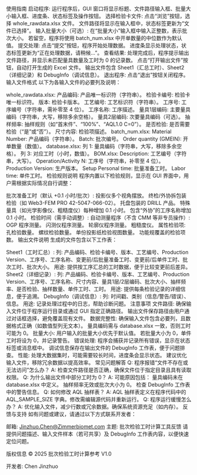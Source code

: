 使用指南
启动程序:
运行程序后，GUI 窗口将显示标题、文件路径输入框、批量大小输入框、进度条、状态标签及操作按钮。
选择检验卡文件:
点击“浏览”按钮，选择 whole_rawdata.xlsx 文件。
文件路径将显示在输入框中，状态标签更新为“文件已选择”。
输入批量大小（可选）:
在“批量大小”输入框中输入正整数，表示批次大小。
若留空，程序将使用 batch_num.xlsx 中开单数量的中位数作为默认值。
提交处理:
点击“提交”按钮，程序开始处理数据。
进度条显示处理状态，状态标签更新为“正在处理数据，请稍候...”。
查看结果:
处理完成后，程序提示输出文件路径，并显示未匹配量具数量及工时为 0 的记录数。
点击“打开输出文件”按钮，自动打开生成的 Excel 文件。
输出文件包含 Sheet1（汇总工时）、Sheet2（详细记录）和 DebugInfo（调试信息）。
退出程序:
点击“退出”按钮关闭程序。
输入文件格式
以下为各输入文件的必要列及说明：

whole_rawdata.xlsx:
产品编码: 产品唯一标识符（字符串）。
检验卡编号: 检验卡唯一标识符。
版本: 检验卡版本。
工艺编号: 工艺标识符（字符串）。
工序号: 工序编号（字符串，需补零至 4 位）。
工序名称: 工序描述。
量具1层编码: 主要量具编码（字符串，大写，移除多余空格）。
量具2层编码: 次要量具编码（可选）。
抽样频率: 抽样规则（如“首末件”、“100%”、“AQL1.0 C=0”）。
是否检验: 是否需要检验（“是”或“否”）。
尺寸内容: 检验项描述。
batch_num.xlsx:
Material Number: 产品编码（字符串）。
Batch: 批次编号。
Order quantity (GMEIN): 开单数量（数值）。
database.xlsx:
列 1: 量具编码（字符串，大写，移除多余空格）。
列 3: 对应工时（小时，数值）。
BOM.xlsx:
Description: 工艺编号（字符串，大写）。
Operation/Activity N: 工序号（字符串，补零至 4 位）。
Production Version: 生产版本。
Setup Personal time: 批量准备工时。
Labor time: 单件工时。
检验规则说明
程序内置以下检验规则，显示在 GUI 界面中，用户需根据实际情况自行调整：

批次准备工时（默认 +0.1 小时/批次）:
投影仪多个视角摆放。
终检/外协拆包装检验（如 Web3-FEM PRO 42-5047-066-02）。
托盘包装的 DRILL 产品。
特殊量具（如光学影像仪、粗糙度仪）每种增加 0.1 小时。
包含“外协”的工序名称增加 0.1 小时。
检验时间（需手动调整）:
自动测量程序（不含 CMM 等非专员操作）:
OGP 程序测量。
闪测仪程序测量。
轮廓仪程序测量。
粗糙度仪。
属性检验项:
孔检验数量。
螺纹检验数量。
单份投影纸检验视图数量。
功能规覆盖的检验项数。
输出文件说明
生成的文件包含以下工作表：

Sheet1（工时汇总）:
列: 产品编码、检验卡编号、版本、工艺编号、Production Version、工序号、工序名称、变更前/后批量准备工时、变更前/后单件工时、批次工时、批次大小。
用途: 提供按工序汇总的工时数据，便于比较变更前后差异。
Sheet2（详细记录）:
列: 产品编码、检验卡编号、版本、工艺编号、Production Version、工序号、工序名称、尺寸内容、量具1层/2层编码、批次大小、抽样频率、是否检验、抽样数量、单件工时、工时。
用途: 提供每条检验记录的详细信息，便于追溯。
DebugInfo（调试信息）:
列: 时间戳、类别（信息/警告/错误）、信息。
用途: 记录处理过程中的日志，帮助诊断问题。
注意事项
文件路径:
确保输入文件位于程序运行目录或通过 GUI 指定正确路径。
输出文件保存路径由用户通过对话框选择，避免覆盖现有文件。
数据完整性:
确保输入文件包含必要列，且数据格式正确（如数值型列无文本）。
量具编码需与 database.xlsx 一致，否则工时可能为 0。
批量大小:
用户输入的批量大小优先于默认值。
若批量大小为 0，单件工时将设为 0，并记录警告。
错误处理:
程序会捕获并记录所有错误，显示在状态标签或消息框中。
调试信息保存在输出文件的 DebugInfo 工作表，便于问题排查。
性能:
处理大数据集时，可能需要较长时间，进度条会显示状态。
建议优化输入文件，移除冗余数据以提高效率。
常见问题解答
Q: 程序报错“文件不存在或无法访问”怎么办？
A: 检查文件路径是否正确，确保文件位于指定目录且具有读取权限。
Q: 为什么输出文件中部分工时为 0？
A: 可能原因包括：
量具编码未在 database.xlsx 中定义。
抽样频率无效或批次大小为 0。
检查 DebugInfo 工作表中的警告信息。
Q: 如何修改 AQL 抽样表？
A: AQL 抽样表定义在程序代码中的 AQL_SAMPLE_SIZE 字典。修改需编辑源代码并重新运行。
Q: 程序运行缓慢怎么办？
A: 优化输入文件，减少行数或冗余数据。确保系统资源充足（如内存）。
反馈与支持
如有问题或建议，请通过以下方式联系开发者：

邮箱: Jinzhuo.Chen@Zimmerbiomet.com
主题: 批次检验工时计算工具反馈
请提供问题描述、输入文件样本（若可共享）及 DebugInfo 工作表内容，以便快速定位问题。

版权信息
© 2025 批次检验工时计算参考 V1.0

开发者: Chen Jinzhuo
